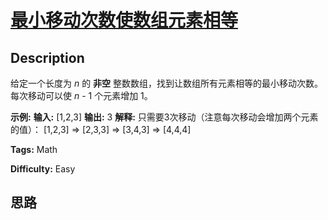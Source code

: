 # [最小移动次数使数组元素相等][title]

## Description

给定一个长度为 _n_ 的 **非空** 整数数组，找到让数组所有元素相等的最小移动次数。每次移动可以使 _n_ \- 1 个元素增加 1。

**示例:**
            **输入:**    [1,2,3]        **输出:**    3        **解释:**    只需要3次移动（注意每次移动会增加两个元素的值）：        [1,2,3]  =>  [2,3,3]  =>  [3,4,3]  =>  [4,4,4]    


**Tags:** Math

**Difficulty:** Easy

## 思路

[title]: https://leetcode-cn.com/problems/minimum-moves-to-equal-array-elements
